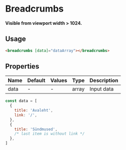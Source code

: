 # Breadcrumbs

#### Visible from **viewport width > 1024**.

## Usage

```html
<breadcrumbs [data]="dataArray"></breadcrumbs>
```

## Properties

| Name | Default | Values | Type  | Description |
|------|---------|--------|-------|-------------|
| data | -       | -      | array | Input data  |

```javascript
const data = [
  {
    title: 'Avaleht',
    link: '/',
  },
  {
    title: 'Sündmused',
    /* last item is without link */
  },
]
```


